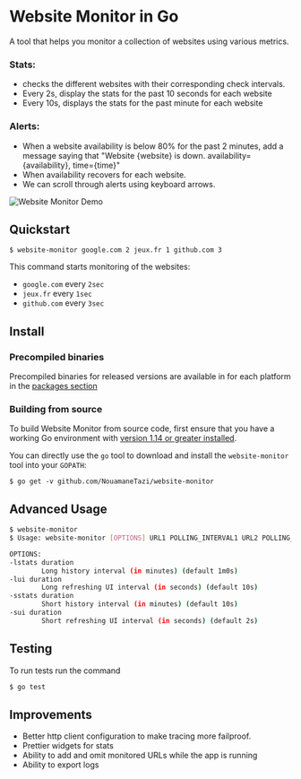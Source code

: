 # Website Monitor in Go

A tool that helps you monitor a collection of websites using various metrics.
### Stats:
* checks the different websites with their corresponding check intervals.
* Every 2s, display the stats for the past 10 seconds for each website
* Every 10s, displays the stats for the past minute for each website

### Alerts:
* When a website availability is below 80% for the past 2 minutes, add a message saying that "Website {website} is down. availability={availability}, time={time}"
* When availability recovers for each website.
* We can scroll through alerts using keyboard arrows.

![Website Monitor Demo](demo.gif)
## Quickstart


    $ website-monitor google.com 2 jeux.fr 1 github.com 3

This command starts monitoring of the websites:
- `google.com` every `2sec`
- `jeux.fr` every `1sec`
- `github.com` every `3sec`


## Install

### Precompiled binaries
Precompiled binaries for released versions are available in for each platform in the [packages section](https://github.com/NouamaneTazi/website-monitor/releases/)

### Building from source
To build Website Monitor from source code, first ensure that you have a working
Go environment with [version 1.14 or greater installed](https://golang.org/doc/install).

You can directly use the `go` tool to download and install the `website-monitor` tool into your `GOPATH`:

    $ go get -v github.com/NouamaneTazi/website-monitor


## Advanced Usage
```bash
$ website-monitor
$ Usage: website-monitor [OPTIONS] URL1 POLLING_INTERVAL1 URL2 POLLING_INTERVAL2

OPTIONS:
-lstats duration
        Long history interval (in minutes) (default 1m0s)
-lui duration
        Long refreshing UI interval (in seconds) (default 10s)
-sstats duration
        Short history interval (in minutes) (default 10s)
-sui duration
        Short refreshing UI interval (in seconds) (default 2s)
```
## Testing
To run tests run the command
```bash
$ go test
```
## Improvements
* Better http client configuration to make tracing more failproof.
* Prettier widgets for stats
* Ability to add and omit monitored URLs while the app is running
* Ability to export logs

